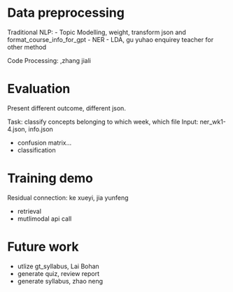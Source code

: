 # Data preprocessing
Traditional NLP:
    - Topic Modelling, weight, transform json and format_course_info_for_gpt
    - NER
    - LDA, gu yuhao
enquirey teacher for other method

Code Processing:
,zhang jiali 

# Evaluation
Present different outcome, different json.

Task: classify concepts belonging to which week, which file
Input: ner_wk1-4.json, info.json
- confusion matrix...
- classification

# Training demo
Residual connection:
ke xueyi, jia yunfeng
- retrieval 
- mutlimodal api call

# Future work

- utlize gt_syllabus, Lai Bohan
- generate quiz, review report
- generate syllabus, zhao neng
